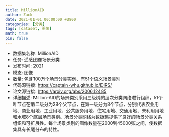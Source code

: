 ```yaml
---
title: MillionAID
author: Zack
date: 2021-01-01 00:00:00 +0800
categories: [分类]
tags: [dataset, 图像]
math: true
pin: false
---
```

- 数据集名称: MillionAID
- 任务: 遥感图像场景分类
- 发布时间: 2021
- 模态: 图像
- 数量: 包含100万个场景分类实例、有51个语义场景类别
- 代码源链接: https://captain-whu.github.io/DiRS/
- 论文源链接: https://arxiv.org/abs/2006.12485
- 详细描述: Million-AID的场景类别采用三级树的层次分类网络进行组织，51个叶节点在第二级分为28个父节点，在第一级分为8个节点，分别代表农业用地、商业用地、工业用地、公共服务用地、住宅用地、交通用地、未利用用地和水域8个底层场景类别。场景分类网络为数据集提供了良好的场景分类关系组织和可扩展性。每个场景类别的图像数量在2000到45000张之间，使数据集具有长尾分布的特性。
